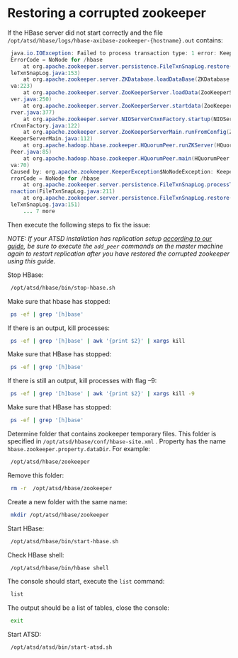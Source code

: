 Restoring a corrupted zookeeper
===============================

If the HBase server did not start correctly and the file
`/opt/atsd/hbase/logs/hbase-axibase-zookeeper-{hostname}.out` contains:

```java
 java.io.IOException: Failed to process transaction type: 1 error: Keeper 
 ErrorCode = NoNode for /hbase                                            
     at org.apache.zookeeper.server.persistence.FileTxnSnapLog.restore(Fi 
 leTxnSnapLog.java:153)                                                   
     at org.apache.zookeeper.server.ZKDatabase.loadDataBase(ZKDatabase.ja 
 va:223)                                                                  
     at org.apache.zookeeper.server.ZooKeeperServer.loadData(ZooKeeperSer 
 ver.java:250)                                                            
     at org.apache.zookeeper.server.ZooKeeperServer.startdata(ZooKeeperSe 
 rver.java:377)                                                           
     at org.apache.zookeeper.server.NIOServerCnxnFactory.startup(NIOServe 
 rCnxnFactory.java:122)                                                   
     at org.apache.zookeeper.server.ZooKeeperServerMain.runFromConfig(Zoo 
 KeeperServerMain.java:112)                                               
     at org.apache.hadoop.hbase.zookeeper.HQuorumPeer.runZKServer(HQuorum 
 Peer.java:85)                                                            
     at org.apache.hadoop.hbase.zookeeper.HQuorumPeer.main(HQuorumPeer.ja 
 va:70)                                                                   
 Caused by: org.apache.zookeeper.KeeperException$NoNodeException: KeeperE 
 rrorCode = NoNode for /hbase                                             
     at org.apache.zookeeper.server.persistence.FileTxnSnapLog.processTra 
 nsaction(FileTxnSnapLog.java:211)                                        
     at org.apache.zookeeper.server.persistence.FileTxnSnapLog.restore(Fi 
 leTxnSnapLog.java:151)                                                   
     ... 7 more                                                           
```
Then execute the following steps to fix the issue:

*NOTE: If your ATSD installation has replication setup [according to our
guide](atsd-replication.md "ATSD Replication"),
be sure to execute the `add_peer` commands on the master machine again
to restart replication after you have restored the corrupted zookeeper
using this guide.*

Stop HBase:

```sh
 /opt/atsd/hbase/bin/stop-hbase.sh                                        
```

Make sure that hbase has stopped:

```sh
 ps -ef | grep '[h]base'
```

If there is an output, kill processes:

```sh
 ps -ef | grep '[h]base' | awk '{print $2}' | xargs kill
```

Make sure that HBase has stopped:

```sh
 ps -ef | grep '[h]base'
```

If there is still an output, kill processes with flag –9:

```sh
 ps -ef | grep '[h]base' | awk '{print $2}' | xargs kill -9
```

Make sure that HBase has stopped:

```sh
 ps -ef | grep '[h]base'
```

Determine folder that contains zookeeper temporary files. This folder is
specified in `/opt/atsd/hbase/conf/hbase-site.xml` . Property has the
name `hbase.zookeeper.property.dataDir`. For example:

```sh
 /opt/atsd/hbase/zookeeper                                                
```

Remove this folder:

```sh
 rm -r  /opt/atsd/hbase/zookeeper                                         
```

Create a new folder with the same name:

```sh
 mkdir /opt/atsd/hbase/zookeeper                                          
```

Start HBase:

```sh
 /opt/atsd/hbase/bin/start-hbase.sh                                       
```

Check HBase shell:

```sh
 /opt/atsd/hbase/bin/hbase shell                                          
```

The console should start, execute the `list` command:

```sh
 list                                                                     
```

The output should be a list of tables, close the console:

```sh
 exit                                                                     
```

Start ATSD:

```sh
 /opt/atsd/atsd/bin/start-atsd.sh
```